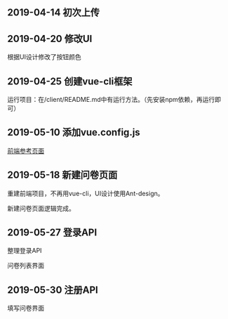 ## 2019-04-14 初次上传

## 2019-04-20 修改UI

根据UI设计修改了按钮颜色

## 2019-04-25 创建vue-cli框架

运行项目：在/client/README.md中有运行方法。（先安装npm依赖，再运行即可）

## 2019-05-10 添加vue.config.js

[前端参考页面](https://wj.qq.com/)

## 2019-05-18 新建问卷页面

重建前端项目，不再用vue-cli，UI设计使用Ant-design。

新建问卷页面逻辑完成。

## 2019-05-27 登录API

整理登录API

问卷列表界面

## 2019-05-30 注册API

填写问卷界面